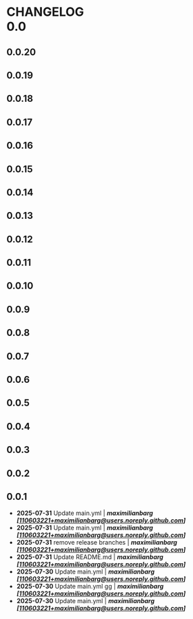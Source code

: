 # CHANGELOG<br>0.0
## 0.0.20
## 0.0.19
## 0.0.18
## 0.0.17
## 0.0.16
## 0.0.15
## 0.0.14
## 0.0.13
## 0.0.12
## 0.0.11
## 0.0.10
## 0.0.9
## 0.0.8
## 0.0.7
## 0.0.6
## 0.0.5
## 0.0.4
## 0.0.3
## 0.0.2
## 0.0.1
- **2025-07-31** Update main.yml | ***maximilianbarg [110603221+maximilianbarg@users.noreply.github.com]***
- **2025-07-31** Update main.yml | ***maximilianbarg [110603221+maximilianbarg@users.noreply.github.com]***
- **2025-07-31** remove release branches | ***maximilianbarg [110603221+maximilianbarg@users.noreply.github.com]***
- **2025-07-31** Update README.md | ***maximilianbarg [110603221+maximilianbarg@users.noreply.github.com]***
- **2025-07-30** Update main.yml | ***maximilianbarg [110603221+maximilianbarg@users.noreply.github.com]***
- **2025-07-30** Update main.yml gg | ***maximilianbarg [110603221+maximilianbarg@users.noreply.github.com]***
- **2025-07-30** Update main.yml | ***maximilianbarg [110603221+maximilianbarg@users.noreply.github.com]***
